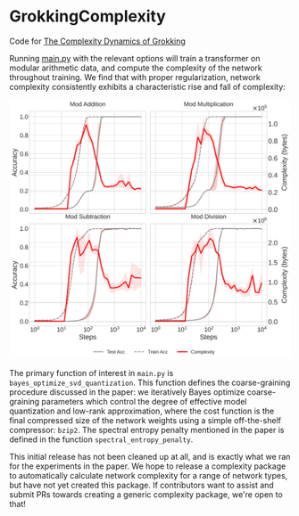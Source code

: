 # GrokkingComplexity
Code for [The Complexity Dynamics of Grokking](http://arxiv.org/abs/2412.09810)

Running [main.py](main.py) with the relevant options will train a transformer on modular arithmetic data, and compute the complexity of the network throughout training. We find that with proper regularization, network complexity consistently exhibits a characteristic rise and fall of complexity:

![](complexity_regularized.png)

The primary function of interest in ```main.py``` is ```bayes_optimize_svd_quantization```. This function defines the coarse-graining procedure discussed in the paper: we iteratively Bayes optimize coarse-graining parameters which control the degree of effective model quantization and low-rank approximation, where the cost function is the final compressed size of the network weights using a simple off-the-shelf compressor: ```bzip2```. The spectral entropy penalty mentioned in the paper is defined in the function ```spectral_entropy_penalty```.

This initial release has not been cleaned up at all, and is exactly what we ran for the experiments in the paper. We hope to release a complexity package to automatically calculate network complexity for a range of network types, but have not yet created this package. If contributors want to assist and submit PRs towards creating a generic complexity package, we're open to that!
